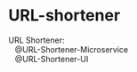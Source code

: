 # URL-shortener
URL Shortener: <br>
&nbsp;&nbsp; @URL-Shortener-Microservice <br>
&nbsp;&nbsp; @URL-Shortener-UI <br>
